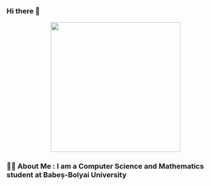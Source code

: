 ### Hi there 👋

<div id="header" align="center">
  <img src=https://media.giphy.com/media/TLnWsIBRegQyWxG4Dw/giphy.gif width="300"/>
</div>

### :woman_technologist: About Me : I am a Computer Science and Mathematics student at Babeș-Bolyai University 

<!--
**alicealbu8/alicealbu8** is a ✨ _special_ ✨ repository because its `README.md` (this file) appears on your GitHub profile.

Here are some ideas to get you started:

- 🔭 I’m currently working on ...
- 🌱 I’m currently learning ...
- 👯 I’m looking to collaborate on ...
- 🤔 I’m looking for help with ...
- 💬 Ask me about ...
- 📫 How to reach me: ...
- 😄 Pronouns: ...
- ⚡ Fun fact: ...
-->
